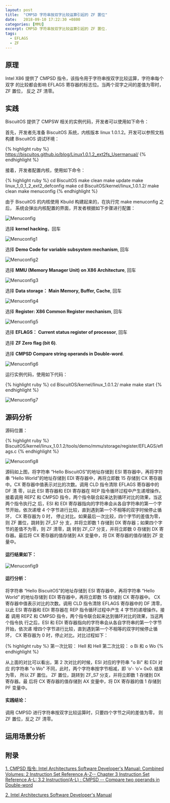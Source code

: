 ```yaml
---
layout: post
title:  "CMPSD 字符串按双字比较运算引起的 ZF 置位"
date:   2018-09-10 17:22:30 +0800
categories: [MMU]
excerpt: CMPSD 字符串按双字比较运算引起的 ZF 置位.
tags:
  - EFLAGS
  - ZF
---
```


## 原理

Intel X86 提供了 CMPSD 指令，该指令用于字符串按双字比较运算，字符串每个双字
的比较都会影响 EFLAGS 寄存器的标志位。当两个双字之间的差值为零时，ZF 置位，
反之 ZF 清零。

## 实践

BiscuitOS 提供了 CMPSW 相关的实例代码，开发者可以使用如下命令：

首先，开发者先准备 BiscuitOS 系统，内核版本 linux 1.0.1.2。开发可以参照文档
构建 BiscuitOS 调试环境：

{% highlight ruby %}
https://biscuitos.github.io/blog/Linux1.0.1.2_ext2fs_Usermanual/
{% endhighlight %}


接着，开发者配置内核，使用如下命令：

{% highlight ruby %}
cd BiscuitOS
make clean
make update
make linux_1_0_1_2_ext2_defconfig
make
cd BiscuitOS/kernel/linux_1.0.1.2/
make clean
make menuconfig
{% endhighlight %}

由于 BiscuitOS 的内核使用 Kbuild 构建起来的，在执行完 make menuconfig 之后，
系统会弹出内核配置的界面，开发者根据如下步骤进行配置：

![Menuconfig](https://raw.githubusercontent.com/EmulateSpace/PictureSet/master/BiscuitOS/kernel/MMU000003.png)

选择 **kernel hacking**，回车

![Menuconfig1](https://raw.githubusercontent.com/EmulateSpace/PictureSet/master/BiscuitOS/kernel/MMU000004.png)

选择 **Demo Code for variable subsystem mechanism**, 回车

![Menuconfig2](https://raw.githubusercontent.com/EmulateSpace/PictureSet/master/BiscuitOS/kernel/MMU000005.png)

选择 **MMU (Memory Manager Unit) on X86 Architecture**, 回车

![Menuconfig3](https://raw.githubusercontent.com/EmulateSpace/PictureSet/master/BiscuitOS/kernel/MMU000006.png)

选择 **Data storage： Main  Memory, Buffer, Cache**, 回车

![Menuconfig4](https://raw.githubusercontent.com/EmulateSpace/PictureSet/master/BiscuitOS/kernel/MMU000007.png)

选择 **Register: X86 Common Register mechanism**, 回车

![Menuconfig5](https://raw.githubusercontent.com/EmulateSpace/PictureSet/master/BiscuitOS/kernel/MMU000008.png)

选择 **EFLAGS： Current status register of processor**, 回车

选择 **ZF Zero flag (bit 6)**.

选择 **CMPSD   Compare string operands in Double-word**.

![Menuconfig6](https://raw.githubusercontent.com/EmulateSpace/PictureSet/master/BiscuitOS/kernel/MMU000238.png)

运行实例代码，使用如下代码：

{% highlight ruby %}
cd BiscuitOS/kernel/linux_1.0.1.2/
make 
make start
{% endhighlight %}

![Menuconfig7](https://raw.githubusercontent.com/EmulateSpace/PictureSet/master/BiscuitOS/kernel/MMU000239.png)

## 源码分析

源码位置：

{% highlight ruby %}
BiscuitOS/kernel/linux_1.0.1.2/tools/demo/mmu/storage/register/EFLAGS/eflags.c
{% endhighlight %}

![Menuconfig8](https://raw.githubusercontent.com/EmulateSpace/PictureSet/master/BiscuitOS/kernel/MMU000240.png)

源码如上图，将字符串 “Hello BiscuitOS”的地址存储到 ESI 寄存器中，再将字符
串 “Hello World”的地址存储到 EDI 寄存器中，再将立即数 15 存储到 CX 寄存器
中。CX 寄存器中值表示对比的次数。调用 CLD 指令清除 EFLAGS 寄存器中的 DF 清
零，以此 ESI 寄存器和 EDI 寄存器在 REP 指令循环过程中产生递增操作。接着调用 
REPZ 和 CMPSD 指令，两个指令联合起来达到循环对比的效果，当这两个指令执行之
后，ESI 和 EDI 寄存器指向的字符串会从各自字符串的第一个字节开始，依次递增 4 
个字节进行比较，直到遇到第一个不相等的双字时候停止循环， CX 寄存器为 0 时，
停止对比。如果最后一次比较，四个字节的差值为零， 则 ZF 置位，跳转到 ZF_S7 分
支，并将立即数 1 存储到 DX 寄存器；如果四个字节的差值不为零，则 ZF 清零，跳
转到 ZF_C7 分支，并将立即数 0 存储到 DX 寄存器。最后将 CX 寄存器的值存储到 
AX 变量中，将 DX 寄存器的值存储到 ZF 变量中。

#### 运行结果如下：

![Menuconfig9](https://raw.githubusercontent.com/EmulateSpace/PictureSet/master/BiscuitOS/kernel/MMU000241.png)

#### 运行分析：

将字符串 “Hello BiscuitOS”的地址存储到 ESI 寄存器中，再将字符串 
“Hello World” 的地址存储到 EDI 寄存器中，再将立即数 15 存储到 CX 寄存器中。
CX 寄存器中值表示对比的次数。调用 CLD 指令清除 EFLAGS 寄存器中的 DF 清零，
以此 ESI 寄存器和 EDI 寄存器在 REP 指令循环过程中产生 4 字节的递增操作。接着
调用 REPZ 和 CMPSD 指令，两个指令联合起来达到循环对比的效果，当这两个指令执
行之后，ESI 和 EDI 寄存器指向的字符串会从各自字符串的第一个字节开始，依次递
增四个字节进行比较，直到遇到第一个不相等的双字时候停止循环， CX 寄存器为 0 
时，停止对比。对比过程如下：

{% highlight ruby %}
第一次比较： Hell 和 Hell
第二次比较： o Bi 和 o Wo
{% endhighlight %}

从上面的对比可以看出，第 2 次对比的时候，ESI 对应的字符串 "o Bi" 和 EDI 对应
的字符串 "o Wo" 不同，此时，两个字符串按字节相减，即 ‘o’- ‘o’= 0x0. 结果为零，
所以 ZF 置位。 ZF 置位，跳转到 ZF_S7 分支，并将立即数 1 存储到 DX 寄存器。最
后将 CX 寄存器的值存储到 AX 变量中，将 DX 寄存器的值 1 存储到 PF 变量中。

#### 实践结论：

调用 CMPSD 进行字符串按双字比较运算时，只要四个字节之间的差值为零， 则 ZF 
置位，反之 ZF 清零。

## 运用场景分析

## 附录

[1. CMPSD 指令: Intel Architectures Software Developer's Manual: Combined Volumes: 2 Instruction Set Reference,A-Z-- Chapter 3 Instruction Set Reference,A-L: 3.2 Instruction(A-L) : CMPSD -- Compare two operands in Double-word](https://software.intel.com/en-us/articles/intel-sdm)

[2. Intel Architectures Software Developer's Manual](https://github.com/BiscuitOS/Documentation/blob/master/Datasheet/Intel-IA32_DevelopmentManual.pdf)

